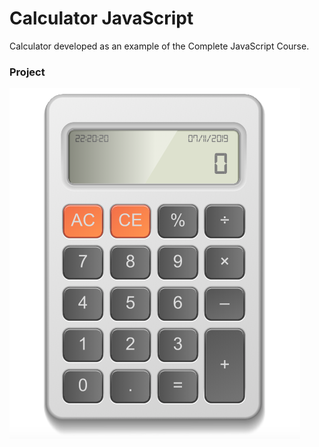 # Calculator JavaScript

Calculator developed as an example of the Complete JavaScript Course.

### Project
![Calculadora](https://github.com/biazs/javascript-calculadora/blob/master/calc.png)
